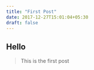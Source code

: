 ```yaml
---
title: "First Post"
date: 2017-12-27T15:01:04+05:30
draft: false
---
```


## Hello
> This is the first post
